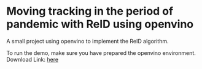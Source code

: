 # Moving tracking in the period of pandemic with ReID using openvino



A small project using openvino to implement the ReID algorithm. 

To run the demo, make sure you have prepared the openvino environment. Download Link: [here](https://www.intel.cn/content/www/cn/zh/developer/tools/openvino-toolkit/overview.html)







